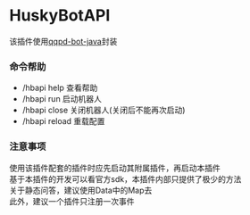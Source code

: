 # HuskyBotAPI
该插件使用[qqpd-bot-java](https://github.com/Kloping/qqpd-bot-java)封装
### 命令帮助
- /hbapi help 查看帮助
- /hbapi run 启动机器人
- /hbapi close 关闭机器人(关闭后不能再次启动)
- /hbapi reload 重载配置
### 注意事项
使用该插件配套的插件时应先启动其附属插件，再启动本插件  
基于本插件的开发可以看官方sdk，本插件内部只提供了极少的方法  
关于静态问答，建议使用Data中的Map去  
此外，建议一个插件只注册一次事件
